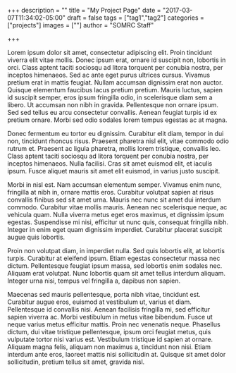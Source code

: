 +++
description = ""
title = "My Project Page"
date = "2017-03-07T11:34:02-05:00"
draft = false
tags = ["tag1","tag2"]
categories = ["projects"]
images = [""]
author = "SOMRC Staff"

+++

Lorem ipsum dolor sit amet, consectetur adipiscing elit. Proin tincidunt viverra elit vitae mollis. Donec ipsum erat, ornare id suscipit non, lobortis in orci. Class aptent taciti sociosqu ad litora torquent per conubia nostra, per inceptos himenaeos. Sed ac ante eget purus ultrices cursus. Vivamus pretium erat in mattis feugiat. Nullam accumsan dignissim erat non auctor. Quisque elementum faucibus lacus pretium pretium. Mauris luctus, sapien id suscipit semper, eros ipsum fringilla odio, in scelerisque diam sem a libero. Ut accumsan non nibh in gravida. Pellentesque non ornare ipsum. Sed sed tellus eu arcu consectetur convallis. Aenean feugiat turpis id ex pretium ornare. Morbi sed odio sodales lorem tempus egestas ac at magna.

Donec fermentum eu tortor eu dignissim. Curabitur elit diam, tempor in dui non, tincidunt rhoncus risus. Praesent pharetra nisl elit, vitae commodo odio rutrum et. Praesent ac ligula pharetra, mollis lorem tristique, convallis leo. Class aptent taciti sociosqu ad litora torquent per conubia nostra, per inceptos himenaeos. Nulla facilisi. Cras sit amet euismod elit, et iaculis ipsum. Fusce aliquet mauris sit amet elit euismod, in varius justo suscipit.

Morbi in nisl est. Nam accumsan elementum semper. Vivamus enim nunc, fringilla at nibh in, ornare mattis eros. Curabitur volutpat sapien at risus convallis finibus sed sit amet urna. Mauris nec nunc sit amet dui interdum commodo. Curabitur vitae mollis mauris. Aenean nec scelerisque neque, ac vehicula quam. Nulla viverra metus eget eros maximus, et dignissim ipsum egestas. Suspendisse mi nisi, efficitur ut nunc quis, consequat fringilla nibh. Integer in enim eget quam dignissim imperdiet. Curabitur placerat suscipit augue quis lobortis.

Proin non volutpat diam, in imperdiet nulla. Sed quis lobortis elit, at lobortis turpis. Curabitur at eleifend ipsum. Etiam egestas consectetur massa nec dictum. Pellentesque feugiat ipsum massa, sed lobortis enim sodales nec. Aliquam erat volutpat. Nunc lobortis quam sit amet tellus interdum aliquam. Integer urna nisi, tempus vel fringilla a, dapibus non sapien.

Maecenas sed mauris pellentesque, porta nibh vitae, tincidunt est. Curabitur augue eros, euismod at vestibulum ut, varius et diam. Pellentesque id convallis nisi. Aenean facilisis fringilla mi, sed efficitur sapien viverra ac. Morbi vestibulum in metus vitae bibendum. Fusce ut neque varius metus efficitur mattis. Proin nec venenatis neque. Phasellus dictum, dui vitae tristique pellentesque, ipsum orci feugiat metus, quis vulputate tortor nisi varius est. Vestibulum tristique id sapien at ornare. Aliquam magna felis, aliquam non maximus a, tincidunt non nisi. Etiam interdum ante eros, laoreet mattis nisi sollicitudin at. Quisque sit amet dolor sollicitudin, pretium tellus sit amet, gravida nisl.
